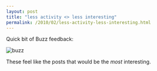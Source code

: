 ```yaml
---
layout: post
title: "less activity <> less interesting"
permalink: /2010/02/less-activity-less-interesting.html
---
```


<p>Quick bit of Buzz feedback:</p>

<p><img src="http://stuff.sippey.com/snaps/2010/02/buzz-20100222-181126.jpg" alt="buzz"/></p>

<p>These feel like the posts that would be the <em>most</em> interesting.</p>



